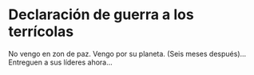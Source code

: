 # Declaración de guerra a los terrícolas
No vengo en zon de paz.
Vengo por su planeta.
(Seis meses después)...
Entreguen a sus líderes ahora...